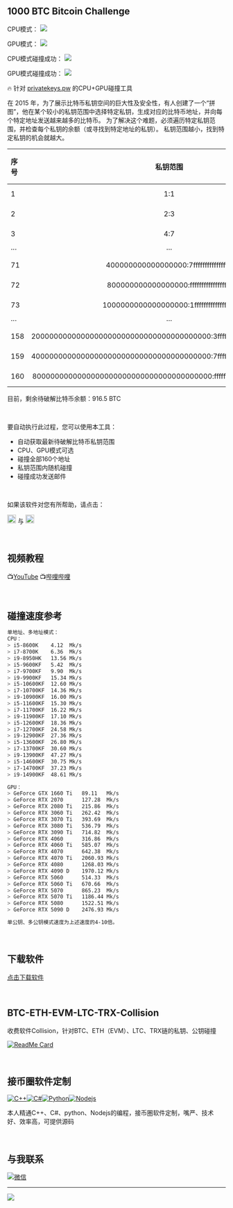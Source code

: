 ## 1000 BTC Bitcoin Challenge

CPU模式：
![](https://github.com/sakurabtc888/1000_BTC_Bitcoin_Challenge/blob/main/1.png)

GPU模式：
![](https://github.com/sakurabtc888/1000_BTC_Bitcoin_Challenge/blob/main/2.png)

CPU模式碰撞成功：
![](https://github.com/sakurabtc888/1000_BTC_Bitcoin_Challenge/blob/main/3.png)

GPU模式碰撞成功：
![](https://github.com/sakurabtc888/1000_BTC_Bitcoin_Challenge/blob/main/4.png)

🔥 针对 [privatekeys.pw](https://privatekeys.pw/puzzles/bitcoin-puzzle-tx) 的CPU+GPU碰撞工具

在 2015 年，为了展示比特币私钥空间的巨大性及安全性，有人创建了一个“拼图”，他在某个较小的私钥范围中选择特定私钥，生成对应的比特币地址，并向每个特定地址发送越来越多的比特币。
为了解决这个难题，必须遍历特定私钥范围，并检查每个私钥的余额（或寻找到特定地址的私钥）。 私钥范围越小，找到特定私钥的机会就越大。

| 序号 | 私钥范围 | 正确私钥 | 比特币地址 | 比特币数量 |
| :----- | :----: | :----: | :----: | :----: |
| 1 | 1:1 | 0000000000000000000000000000000000000000000000000000000000000001 | 1BgGZ9tcN4rm9KBzDn7KprQz87SZ26SAMH | 0.001 BTC |
| 2 | 2:3 | 0000000000000000000000000000000000000000000000000000000000000003 | 1CUNEBjYrCn2y1SdiUMohaKUi4wpP326Lb | 0.002 BTC |
| 3 | 4:7 | 0000000000000000000000000000000000000000000000000000000000000007 | 19ZewH8Kk1PDbSNdJ97FP4EiCjTRaZMZQA | 0.003 BTC |
| ··· | ··· | ···  | ···  | ···  |
| 71 | 400000000000000000:7fffffffffffffffff | 待破解 | 1PWo3JeB9jrGwfHDNpdGK54CRas7fsVzXU | 7.1 BTC |
| 72 | 800000000000000000:ffffffffffffffffff | 待破解 | 1JTK7s9YVYywfm5XUH7RNhHJH1LshCaRFR | 7.2 BTC |
| 73 | 1000000000000000000:1ffffffffffffffffff | 待破解 | 12VVRNPi4SJqUTsp6FmqDqY5sGosDtysn4 | 7.3 BTC |
| ··· | ··· | ···  | ···  | ···  |
| 158 | 2000000000000000000000000000000000000000:3fffffffffffffffffffffffffffffffffffffff | 待破解 | 19z6waranEf8CcP8FqNgdwUe1QRxvUNKBG | 15.8 BTC |
| 159 | 4000000000000000000000000000000000000000:7fffffffffffffffffffffffffffffffffffffff | 待破解 | 14u4nA5sugaswb6SZgn5av2vuChdMnD9E5 | 15.9 BTC |
| 160 | 8000000000000000000000000000000000000000:ffffffffffffffffffffffffffffffffffffffff | 待破解 | 1NBC8uXJy1GiJ6drkiZa1WuKn51ps7EPTv | 16 BTC |

目前，剩余待破解比特币余额：916.5 BTC

<br>

要自动执行此过程，您可以使用本工具：
- 自动获取最新待破解比特币私钥范围
- CPU、GPU模式可选
- 碰撞全部160个地址
- 私钥范围内随机碰撞
- 碰撞成功发送邮件

<br>

如果该软件对您有所帮助，请点击：

[<img src="https://img.shields.io/github/followers/sakurabtc888?label=follow" height="20" title="Follow me" />](https://github.com/sakurabtc888)  与 [<img src="https://img.shields.io/github/stars/sakurabtc888/1000_BTC_Bitcoin_Challenge" height="20" title="stars" />](https://github.com/sakurabtc888/1000_BTC_Bitcoin_Challenge)

<br>

## 视频教程
📺[YouTube](https://youtu.be/gW9lsRLgQwk)    📺[哔哩哔哩](https://youtu.be/gW9lsRLgQwk)

<br>

## 碰撞速度参考
````bash
单地址、多地址模式：
CPU：
> i5-8600K    4.12  Mk/s
> i7-8700K    6.36  Mk/s
> i9-8950HK   13.56 Mk/s
> i5-9600KF   5.42  Mk/s
> i7-9700KF   9.90  Mk/s
> i9-9900KF   15.34 Mk/s
> i5-10600KF  12.60 Mk/s
> i7-10700KF  14.36 Mk/s
> i9-10900KF  16.00 Mk/s
> i5-11600KF  15.30 Mk/s
> i7-11700KF  16.22 Mk/s
> i9-11900KF  17.10 Mk/s
> i5-12600KF  18.36 Mk/s
> i7-12700KF  24.58 Mk/s
> i9-12900KF  27.36 Mk/s
> i5-13600KF  26.80 Mk/s
> i7-13700KF  30.60 Mk/s
> i9-13900KF  47.27 Mk/s
> i5-14600KF  30.75 Mk/s
> i7-14700KF  37.23 Mk/s
> i9-14900KF  48.61 Mk/s

GPU：
> GeForce GTX 1660 Ti   89.11   Mk/s
> GeForce RTX 2070      127.28  Mk/s
> GeForce RTX 2080 Ti   215.86  Mk/s
> GeForce RTX 3060 Ti   262.42  Mk/s
> GeForce RTX 3070 Ti   393.69  Mk/s
> GeForce RTX 3080 Ti   536.79  Mk/s
> GeForce RTX 3090 Ti   714.82  Mk/s
> GeForce RTX 4060      316.86  Mk/s
> GeForce RTX 4060 Ti   585.07  Mk/s
> GeForce RTX 4070      642.38  Mk/s
> GeForce RTX 4070 Ti   2060.93 Mk/s
> GeForce RTX 4080      1268.03 Mk/s
> GeForce RTX 4090 D    1970.12 Mk/s
> GeForce RTX 5060      514.33  Mk/s
> GeForce RTX 5060 Ti   670.66  Mk/s
> GeForce RTX 5070      865.23  Mk/s
> GeForce RTX 5070 Ti   1186.44 Mk/s
> GeForce RTX 5080      1522.51 Mk/s
> GeForce RTX 5090 D    2476.93 Mk/s

单公钥、多公钥模式速度为上述速度的4-10倍。
````

<br>

## 下载软件
[点击下载软件](https://github.com/sakurabtc888/1000_BTC_Bitcoin_Challenge/releases) 

<br>

## BTC-ETH-EVM-LTC-TRX-Collision

收费软件Collision，针对BTC、ETH（EVM）、LTC、TRX链的私钥、公钥碰撞

[![ReadMe Card](https://github-readme-stats.vercel.app/api/pin/?username=sakurabtc888&repo=BTC-ETH-EVM-LTC-TRX-Collision&theme=radical)](https://github.com/sakurabtc888/BTC-ETH-EVM-LTC-TRX-Collision)

<br>

## 接币圈软件定制
[![C++](https://img.shields.io/badge/-C++-00599C?style=flat&logo=c++&link=https://github.com/sakurabtc888/1000_BTC_Bitcoin_Challenge?tab=readme-ov-file#%E6%8E%A5%E5%B8%81%E5%9C%88%E8%BD%AF%E4%BB%B6%E5%AE%9A%E5%88%B6)](https://github.com/sakurabtc888/1000_BTC_Bitcoin_Challenge?tab=readme-ov-file#%E6%8E%A5%E5%B8%81%E5%9C%88%E8%BD%AF%E4%BB%B6%E5%AE%9A%E5%88%B6)[![C#](https://img.shields.io/badge/C%23-239120.svg?style=flat&logo=c++&link=https://github.com/sakurabtc888/1000_BTC_Bitcoin_Challenge?tab=readme-ov-file#%E6%8E%A5%E5%B8%81%E5%9C%88%E8%BD%AF%E4%BB%B6%E5%AE%9A%E5%88%B6)](https://github.com/sakurabtc888/1000_BTC_Bitcoin_Challenge?tab=readme-ov-file#%E6%8E%A5%E5%B8%81%E5%9C%88%E8%BD%AF%E4%BB%B6%E5%AE%9A%E5%88%B6)[![Python](https://img.shields.io/badge/-Python-black?style=flat&logo=python&link=https://github.com/sakurabtc888/1000_BTC_Bitcoin_Challenge?tab=readme-ov-file#%E6%8E%A5%E5%B8%81%E5%9C%88%E8%BD%AF%E4%BB%B6%E5%AE%9A%E5%88%B6)](https://github.com/sakurabtc888/1000_BTC_Bitcoin_Challenge?tab=readme-ov-file#%E6%8E%A5%E5%B8%81%E5%9C%88%E8%BD%AF%E4%BB%B6%E5%AE%9A%E5%88%B6)[![Nodejs](https://img.shields.io/badge/-Nodejs-black?style=flat&logo=Node.js&link=https://github.com/sakurabtc888/1000_BTC_Bitcoin_Challenge?tab=readme-ov-file#%E6%8E%A5%E5%B8%81%E5%9C%88%E8%BD%AF%E4%BB%B6%E5%AE%9A%E5%88%B6)](https://github.com/sakurabtc888/1000_BTC_Bitcoin_Challenge?tab=readme-ov-file#%E6%8E%A5%E5%B8%81%E5%9C%88%E8%BD%AF%E4%BB%B6%E5%AE%9A%E5%88%B6)

本人精通C++、C#、python、Nodejs的编程，接币圈软件定制，嘴严、技术好、效率高，可提供源码

<br>

## 与我联系
[![微信](https://img.shields.io/badge/%E5%BE%AE%E4%BF%A1-SakuraBtc-brightgreen?logo=wechat&link=https://github.com/sakurabtc888/1000_BTC_Bitcoin_Challenge?tab=readme-ov-file#%E4%B8%8E%E6%88%91%E8%81%94%E7%B3%BB)](https://github.com/sakurabtc888/1000_BTC_Bitcoin_Challenge?tab=readme-ov-file#%E4%B8%8E%E6%88%91%E8%81%94%E7%B3%BB)

---
![](https://views.whatilearened.today/views/github/sakurabtc888/1000_BTC_Bitcoin_Challenge.svg)
